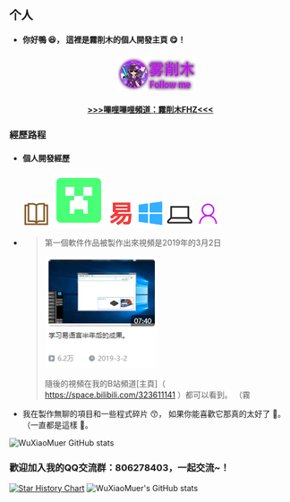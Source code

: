 ## 个人



* #### 你好鴨 😆， 這裡是霧削木的個人開發主頁 😋！

  <p style="text-align: center"> <a href="https://github.com/WuXiaoMuer"><img src="img\me.png"></a> </p>

  >

<center>
    <h4><a href="https://space.bilibili.com/323611141"> >>>嗶哩嗶哩頻道：霧削木FHZ<<< </a></h4>
</center>


### 經歷路程

* #### 個人開發經歷

  ![book](img/book.png) ![MC](img/mc_cr.svg)  ![epl](img/e.png) ![Window](img/window.png) ![pc](img/pc.png) ![people](img/people.png)

  

* >第一個軟件作品被製作出來視頻是2019年的3月2日
  >
  >![Hems X 虚拟桌面模拟程序](img/img1.png)
  >
  >隨後的視頻在我的B站頻道[主頁]（ https://space.bilibili.com/323611141 ）都可以看到。
  >（霧
  
* 我在製作無聊的項目和一些程式碎片 😙， 如果你能喜歡它那真的太好了 🤣。 （一直都是這樣 🤗。

![WuXiaoMuer GitHub stats](https://github-readme-stats.vercel.app/api?username=WuXiaoMuer)

### 歡迎加入我的QQ交流群：806278403，一起交流~！
[![Star History Chart](https://api.star-history.com/svg?repos=WuXiaoMuer/WuXiaoMuer&type=Date)](https://star-history.com/#WuXiaoMuer/WuXiaoMuer&Date)
![WuXiaoMuer's GitHub stats](https://github-readme-stats.vercel.app/api?username=WuXiaoMuer&show_icons=true&theme=radical)
